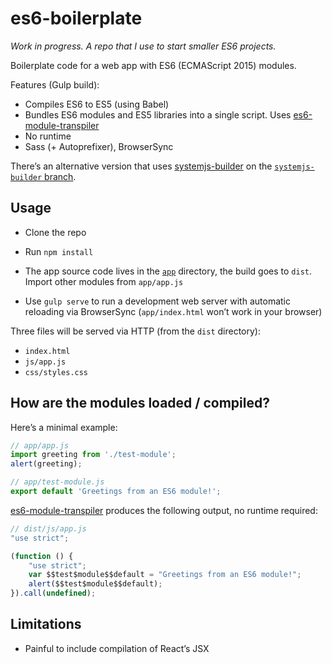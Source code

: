 # es6-boilerplate

*Work in progress. A repo that I use to start smaller ES6 projects.*

Boilerplate code for a web app with ES6 (ECMAScript 2015) modules.

Features (Gulp build):

- Compiles ES6 to ES5 (using Babel)
- Bundles ES6 modules and ES5 libraries into a single script. Uses [es6-module-transpiler]
- No runtime
- Sass (+ Autoprefixer), BrowserSync

There’s an alternative version that uses [systemjs-builder] on the [`systemjs-builder` branch](https://github.com/j13z/es6-boilerplate/tree/systemjs-builder).

[es6-module-transpiler]: https://github.com/esnext/es6-module-transpiler
[systemjs-builder]: https://github.com/guybedford/systemjs-builder


## Usage

- Clone the repo

- Run `npm install`

- The app source code lives in the [`app`](https://github.com/j13z/es6-boilerplate/tree/master/app) directory, the build goes to `dist`. Import other modules from `app/app.js`

- Use `gulp serve` to run a development web server with automatic reloading via BrowserSync (`app/index.html` won’t work in your browser)

Three files will be served via HTTP (from the `dist` directory):

- `index.html`
- `js/app.js`
- `css/styles.css`


## How are the modules loaded / compiled?

Here’s a minimal example:

```javascript
// app/app.js
import greeting from './test-module';
alert(greeting);
```

```javascript
// app/test-module.js
export default 'Greetings from an ES6 module!';
```

[es6-module-transpiler] produces the following output, no runtime required:

```javascript
// dist/js/app.js
"use strict";

(function () {
    "use strict";
    var $$test$module$$default = "Greetings from an ES6 module!";
    alert($$test$module$$default);
}).call(undefined);
```

## Limitations

- Painful to include compilation of React’s JSX
